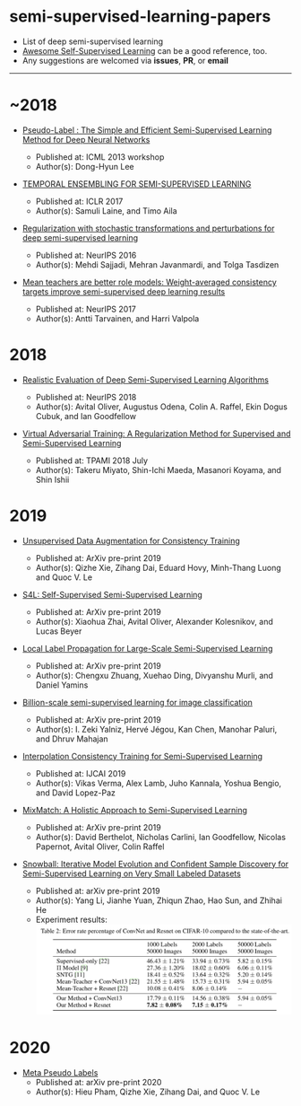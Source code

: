 # semi-supervised-learning-papers

- List of deep semi-supervised learning
- [Awesome Self-Supervised Learning](https://github.com/jason718/awesome-self-supervised-learning) can be a good reference, too.
- Any suggestions are welcomed via **issues**, **PR**, or **email**

---

# ~2018

- [Pseudo-Label : The Simple and Efficient Semi-Supervised Learning Method for Deep Neural Networks](http://deeplearning.net/wp-content/uploads/2013/03/pseudo_label_final.pdf)
  - Published at: ICML 2013 workshop
  - Author(s): Dong-Hyun Lee
  
- [TEMPORAL ENSEMBLING FOR SEMI-SUPERVISED LEARNING](https://openreview.net/pdf?id=BJ6oOfqge)
  - Published at: ICLR 2017
  - Author(s): Samuli Laine, and Timo Aila
  
- [Regularization with stochastic transformations and perturbations for deep semi-supervised learning](https://pdfs.semanticscholar.org/72f8/46c56338841f5e0cd6e1cdf9bb9c13be0d64.pdf)
  - Published at: NeurIPS 2016
  - Author(s): Mehdi Sajjadi, Mehran Javanmardi, and Tolga Tasdizen
  
- [Mean teachers are better role models: Weight-averaged consistency targets improve semi-supervised deep learning results](https://papers.nips.cc/paper/6719-mean-teachers-are-better-role-models-weight-averaged-consistency-targets-improve-semi-supervised-deep-learning-results.pdf)
  - Published at: NeurIPS 2017
  - Author(s): Antti Tarvainen, and Harri Valpola

# 2018

- [Realistic Evaluation of Deep Semi-Supervised Learning Algorithms](https://papers.nips.cc/paper/7585-realistic-evaluation-of-deep-semi-supervised-learning-algorithms)
  - Published at: NeurIPS 2018
  - Author(s): Avital Oliver, Augustus Odena, Colin A. Raffel, Ekin Dogus Cubuk, and Ian Goodfellow

- [Virtual Adversarial Training: A Regularization Method for Supervised and Semi-Supervised Learning](https://arxiv.org/pdf/1704.03976)
  - Published at: TPAMI 2018 July
  - Author(s): Takeru Miyato, Shin-Ichi Maeda, Masanori Koyama, and Shin Ishii

# 2019

- [Unsupervised Data Augmentation for Consistency Training](https://arxiv.org/pdf/1904.12848.pdf)
  - Published at: ArXiv pre-print 2019
  - Author(s): Qizhe Xie, Zihang Dai, Eduard Hovy, Minh-Thang Luong and Quoc V. Le
  
- [S4L: Self-Supervised Semi-Supervised Learning](https://arxiv.org/pdf/1905.03670.pdf)
  - Published at: ArXiv pre-print 2019
  - Author(s): Xiaohua Zhai, Avital Oliver, Alexander Kolesnikov, and Lucas Beyer
  
- [Local Label Propagation for Large-Scale Semi-Supervised Learning](https://arxiv.org/pdf/1905.11581.pdf)
  - Published at: ArXiv pre-print 2019
  - Author(s): Chengxu Zhuang, Xuehao Ding, Divyanshu Murli, and Daniel Yamins
  
- [Billion-scale semi-supervised learning for image classification](https://arxiv.org/pdf/1905.00546.pdf)
  - Published at: ArXiv pre-print 2019
  - Author(s): I. Zeki Yalniz, Hervé Jégou, Kan Chen, Manohar Paluri, and Dhruv Mahajan
  
- [Interpolation Consistency Training for Semi-Supervised Learning](https://arxiv.org/pdf/1903.03825.pdf)
  - Published at: IJCAI 2019
  - Author(s): Vikas Verma, Alex Lamb, Juho Kannala, Yoshua Bengio, and David Lopez-Paz
  
- [MixMatch: A Holistic Approach to Semi-Supervised Learning](https://arxiv.org/pdf/1905.02249.pdf)
  - Published at: ArXiv pre-print 2019
  - Author(s): David Berthelot, Nicholas Carlini, Ian Goodfellow, Nicolas Papernot, Avital Oliver, Colin Raffel
  
- [Snowball: Iterative Model Evolution and Confident Sample Discovery for Semi-Supervised Learning on Very Small Labeled Datasets](https://arxiv.org/pdf/1909.01542.pdf)
  - Published at: arXiv pre-print 2019
  - Author(s): Yang Li, Jianhe Yuan, Zhiqun Zhao, Hao Sun, and Zhihai He
  - Experiment results:
![alt text](https://github.com/Jongchan/semi-supervised-learning-papers/raw/master/images/2019_Snowball_Table_2.png 'Table 2')
  
# 2020

- [Meta Pseudo Labels](https://arxiv.org/abs/2003.10580)
  - Published at: arXiv pre-print 2020
  - Author(s): Hieu Pham, Qizhe Xie, Zihang Dai, and Quoc V. Le
